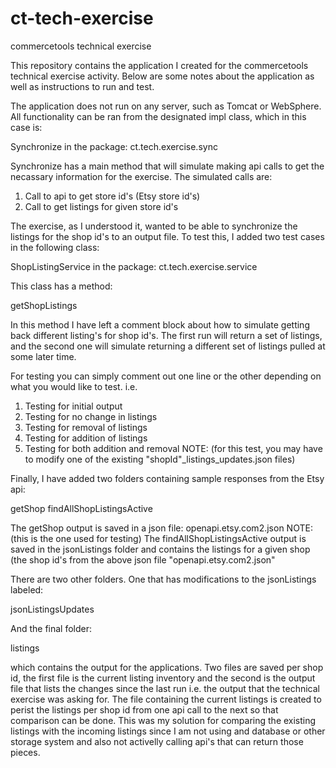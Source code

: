 # ct-tech-exercise
commercetools technical exercise

This repository contains the application I created for the commercetools technical exercise activity. Below are some notes about the application as well as instructions to run and test.

The application does not run on any server, such as Tomcat or WebSphere. All functionality can be ran from the designated impl class, which in this case is:

Synchronize in the package: ct.tech.exercise.sync

Synchronize has a main method that will simulate making api calls to get the necassary information for the exercise. 
The simulated calls are:

1. Call to api to get store id's (Etsy store id's)
2. Call to get listings for given store id's

The exercise, as I understood it, wanted to be able to synchronize the listings for the shop id's to an output file. To test this, I added two test cases in the following class:

ShopListingService in the package: ct.tech.exercise.service

This class has a method:

getShopListings

In this method I have left a comment block about how to simulate getting back different listing's for shop id's. The first run will return a set of listings, and the second one will simulate returning a different set of listings pulled at some later time.

For testing you can simply comment out one line or the other depending on what you would like to test. i.e.
1. Testing for initial output
2. Testing for no change in listings
3. Testing for removal of listings
4. Testing for addition of listings
5. Testing for both addition and removal NOTE: (for this test, you may have to modify one of the existing "shopId"_listings_updates.json files)

Finally, I have added two folders containing sample responses from the Etsy api:

getShop
findAllShopListingsActive

The getShop output is saved in a json file: openapi.etsy.com2.json NOTE: (this is the one used for testing)
The findAllShopListingsActive output is saved in the jsonListings folder and contains the listings for a given shop (the shop id's from the above json file "openapi.etsy.com2.json"

There are two other folders. One that has modifications to the jsonListings labeled: 

jsonListingsUpdates

And the final folder:

listings

which contains the output for the applications. Two files are saved per shop id, the first file is the current listing inventory and the second is the output file that lists the changes since the last run i.e. the output that the technical exercise was asking for. The file containing the current listings is created to perist the listings per shop id from one api call to the next so that comparison can be done. This was my solution for comparing the existing listings with the incoming listings since I am not using and database or other storage system and also not activelly calling api's that can return those pieces.

